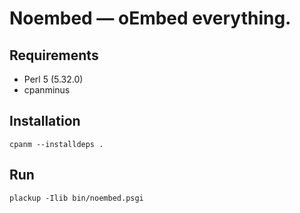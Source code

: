 # Noembed — oEmbed everything.

## Requirements

- Perl 5 (5.32.0)
- cpanminus

## Installation

`cpanm --installdeps .`

## Run

`plackup -Ilib bin/noembed.psgi`
